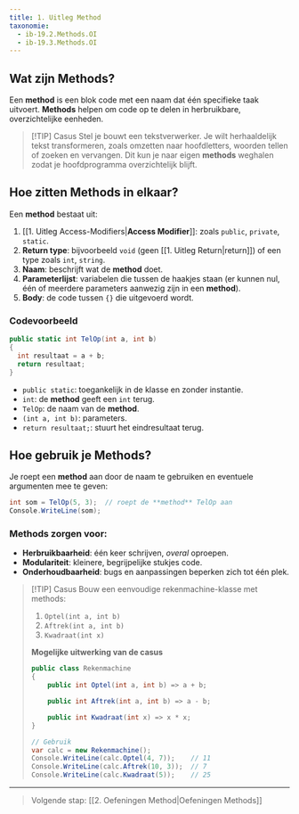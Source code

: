 ```yaml
---
title: 1. Uitleg Method
taxonomie:
  - ib-19.2.Methods.OI
  - ib-19.3.Methods.OI
---
```


## Wat zijn Methods?
Een **method** is een blok code met een naam dat één specifieke taak uitvoert. **Methods** helpen om code op te delen in herbruikbare, overzichtelijke eenheden.

> [!TIP] Casus
> Stel je bouwt een tekstverwerker. Je wilt herhaaldelijk tekst transformeren, zoals omzetten naar hoofdletters, woorden tellen of zoeken en vervangen. Dit kun je naar eigen **methods** weghalen zodat je hoofdprogramma overzichtelijk blijft.

## Hoe zitten Methods in elkaar?
Een **method** bestaat uit:
1. [[1. Uitleg Access-Modifiers|**Access Modifier**]]: zoals `public`, `private`, `static`.
2. **Return type**: bijvoorbeeld `void` (geen [[1. Uitleg Return|return]]) of een type zoals `int`, `string`.
3. **Naam**: beschrijft wat de **method** doet.
4. **Parameterlijst**: variabelen die tussen de haakjes staan (er kunnen nul, één of meerdere parameters aanwezig zijn in een **method**).
5. **Body**: de code tussen `{}` die uitgevoerd wordt.

### Codevoorbeeld
```csharp
public static int TelOp(int a, int b)
{
  int resultaat = a + b;
  return resultaat;
}
```

- `public static`: toegankelijk in de klasse en zonder instantie.
- `int`: de **method** geeft een `int` terug.
- `TelOp`: de naam van de **method**.
- `(int a, int b)`: parameters.
- `return resultaat;`: stuurt het eindresultaat terug.

## Hoe gebruik je Methods?
Je roept een **method** aan door de naam te gebruiken en eventuele argumenten mee te geven:

```csharp
int som = TelOp(5, 3);  // roept de **method** TelOp aan
Console.WriteLine(som);
```

### Methods zorgen voor:
- **Herbruikbaarheid**: één keer schrijven, _overal_ oproepen.
- **Modulariteit**: kleinere, begrijpelijke stukjes code.
- **Onderhoudbaarheid**: bugs en aanpassingen beperken zich tot één plek.

> [!TIP] Casus
> Bouw een eenvoudige rekenmachine-klasse met methods:
> 1. `Optel(int a, int b)`
> 2. `Aftrek(int a, int b)`
> 3. `Kwadraat(int x)`
>
> **Mogelijke uitwerking van de casus**
> ```csharp
> public class Rekenmachine
> {
>     public int Optel(int a, int b) => a + b;
>
>     public int Aftrek(int a, int b) => a - b;
>
>     public int Kwadraat(int x) => x * x;
> }
>
> // Gebruik
> var calc = new Rekenmachine();
> Console.WriteLine(calc.Optel(4, 7));    // 11
> Console.WriteLine(calc.Aftrek(10, 3));  // 7
> Console.WriteLine(calc.Kwadraat(5));    // 25
> ```

---

> Volgende stap: [[2. Oefeningen Method|Oefeningen Methods]]
